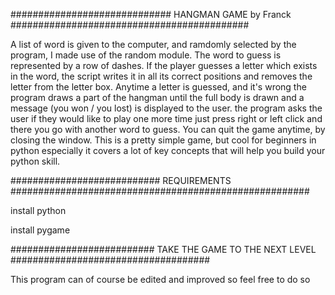 
############################# HANGMAN GAME by Franck ###########################################

A list of word is given to the computer, and ramdomly
selected by the program, I made use of the random module.
The word to guess is represented by a row of dashes. 
If the player guesses a letter which exists in the word, 
the script writes it in all its correct positions and
removes the letter from the letter box.
Anytime a letter is guessed, and it's wrong the program
draws a part of the hangman until the full body is drawn
and a message (you won / you lost) is displayed to the user. 
the program asks the user if they would like to play one more time
just press right or left click and there you go with another
word to guess. You can quit the game anytime, by closing the window.
This is a pretty simple game, but cool for beginners in python especially
it covers a lot of key concepts that will help you build your 
python skill. 

########################### REQUIREMENTS ######################################################

install python 

install pygame 

########################## TAKE THE GAME TO THE NEXT LEVEL ####################################

This program can of course be edited and improved so feel free to do so
